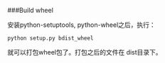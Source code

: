 ###Build wheel

安装python-setuptools, python-wheel之后，执行： 

    python setup.py bdist_wheel 

就可以打包wheel包了。打包之后的文件在 dist目录下。
